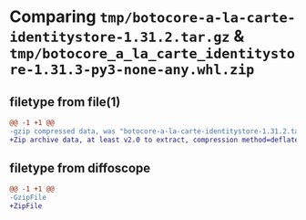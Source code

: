 # Comparing `tmp/botocore-a-la-carte-identitystore-1.31.2.tar.gz` & `tmp/botocore_a_la_carte_identitystore-1.31.3-py3-none-any.whl.zip`

## filetype from file(1)

```diff
@@ -1 +1 @@
-gzip compressed data, was "botocore-a-la-carte-identitystore-1.31.2.tar", last modified: Wed Jul 12 01:44:32 2023, max compression
+Zip archive data, at least v2.0 to extract, compression method=deflate
```

## filetype from diffoscope

```diff
@@ -1 +1 @@
-GzipFile
+ZipFile
```

